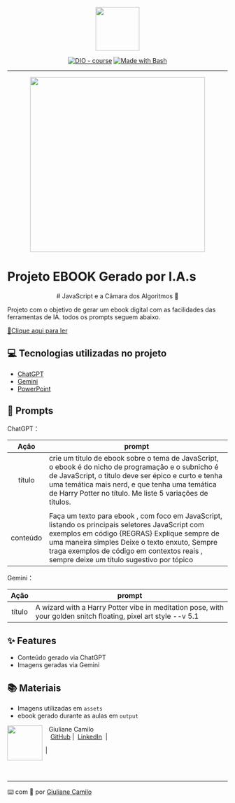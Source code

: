 <p align="center">
    <img width="100" src=".github/assets/banner.png">
</p>


<p align="center">
<a href="https://dio.me/"><img src="https://img.shields.io/badge/DIO-Course-28DA77?logo=youtube" alt="DIO - course"></a>
<a href="https://www.gnu.org/software/bash/" title="Go to Bash homepage"><img src="https://img.shields.io/badge/Prompt-Project-blue?logo=gnu-bash&amp;logoColor=white" alt="Made with Bash"></a></p>

-------


<p align="center">
<img 
    src="./assets/cover.png"
    width="400"  
/>
</p>

# Projeto EBOOK Gerado por I.A.s

<p align="center">
# JavaScript e a Câmara dos Algoritmos 🔮
</p>

 Projeto com o objetivo de gerar um ebook digital com as facilidades das ferramentas de IA. todos os prompts
seguem abaixo.

<a href="https://github.com/felipeAguiarCode/prompts-recipe-to-create-a-ebook/blob/main/output/ebook%20-%20css%20jedi%20output.pdf" title="View PDF now"> 📕Clique aqui para ler</a>

## 💻 Tecnologias utilizadas no projeto

- [ChatGPT](https://chat.openai.com/) 
- [Gemini](https://gemini.google.com/app/)
- [PowerPoint](https://www.microsoft.com/en/microsoft-365/powerpoint)

## 🧠 Prompts


ChatGPT：

|   Ação   | prompt                                                                                                                                                                                                                                                                         |
| :------: | ------------------------------------------------------------------------------------------------------------------------------------------------------------------------------------------------------------------------------------------------------------------------------ |
|  título  | crie um titulo de ebook sobre o tema de JavaScript, o ebook é do nicho de programação e o subnicho é de JavaScript, o titulo deve ser épico e curto e tenha uma temática mais nerd, e que tenha uma temática de Harry Potter no título. Me liste 5 variações de titulos. |
| | 
| conteúdo | Faça um texto para ebook , com foco em JavaScript, listando os principais seletores JavaScript com exemplos em código {REGRAS} Explique sempre de uma maneira simples Deixe o texto enxuto, Sempre traga exemplos de código em contextos reais , sempre deixe um título sugestivo por tópico |


Gemini：

|  Ação  | prompt                                                                                 |
| :----: | -------------------------------------------------------------------------------------- |
| título | A wizard with a Harry Potter vibe in meditation pose, with your golden snitch floating, pixel art style --v 5.1 |

## ✨ Features

- Conteúdo gerado via ChatGPT
- Imagens geradas via Gemini

## 📚 Materiais

- Imagens utilizadas em `assets`
- ebook gerado durante as aulas em `output`

<p>
    <img 
      align=left 
      margin=10 
      width=80 
      src="https://avatars.githubusercontent.com/u/37452836?v=4"
    />
    <p>&nbsp&nbsp&nbspGiuliane Camilo<br>
    &nbsp&nbsp&nbsp
    <a href="https://github.com/GiulianeCamiloJ">
    GitHub</a>&nbsp;|&nbsp;
    <a href="www.linkedin.com/in/giulianecamilo/">LinkedIn</a>
&nbsp;|&nbsp;
    
&nbsp;|&nbsp;</p>
</p>
<br/><br/>
<p>

---

⌨️ com 💜 por [Giuliane Camilo](https://github.com/GiulianeCamiloJ)
